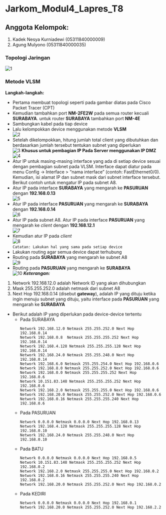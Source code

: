 # Jarkom_Modul4_Lapres_T8
## Anggota Kelompok:
1. Kadek Nesya Kurniadewi (05311840000009)
2. Agung Mulyono (05311840000035)

### Topologi Jaringan
![1](./img/Soal%20Shift%20Modul%204.png)

### Metode VLSM
**Langkah-langkah:**
+ Pertama membuat topologi seperti pada gambar diatas pada Cisco Packet Tracer (CPT)
+ Kemudian tambahkan port **NM-2FE2W** pada semua router kecuali **SURABAYA**. untuk router **SURABAYA** tambahkan port **NM-4E**
+ Sambungkan kabel pada tiap device
+ Lalu kelompokkan device menggunakan metode **VLSM**<br>
![2](./img/VLSM.png)
+ Setelah dikelompokkan, hitung jumlah total client yang dibutuhkan dan berdasarkan jumlah tersebut tentukan subnet yang diperlukan <br>
![3](./img/Pembagian%20IP%20router%20dan%20client.png)
**Khusus untuk pembagian IP Pada Server menggunakan IP DMZ**
![4](./img/Pembagian%20IP%20Server.png)
+ Atur IP untuk masing-masing interface yang ada di setiap device sesuai dengan pembagian subnet pada VLSM. Interface dapat diatur pada menu Config -> Interface > “nama interface” (contoh: FastEthernet0/0). Kemudian, isi alamat IP dan subnet mask dari subnet interface tersebut. Berikut contoh untuk mengatur IP pada subnet A8.
+ Atur IP pada interface **SURABAYA** yang mengarah ke **PASURUAN** dengan **192.168.0.13**<br>
![5](./img/SURABAYA.png)
+ Atur IP pada interface **PASURUAN** yang mengarah ke **SURABAYA** dengan **192.168.0.14**<br>
![6](./img/PASURUAN1.png)
+ Atur IP pada subnet A8. Atur IP pada interface **PASURUAN** yang mengarah ke *client* dengan **192.168.12.1**<br>
![7](./img/PASURUAN2.png)
+ Kemudian atur IP pada *client*<br>
![8](./img/SIDOARJO.png)<br>
`Catatan: Lakukan hal yang sama pada setiap device`
+ Lakukan routing agar semua device dapat terhubung
+ Routing pada **SURABAYA** yang mengarah ke subnet A8<br>
![9](./img/routingsurabaya.png)
+ Routing pada **PASURUAN** yang mengarah ke **SURABAYA**<br>
![10](./img/routingpasuruan.png)
***Keterangan:***
1. Network 192.168.12.0 adalah Network ID yang akan dihubungkan
2. Mask 255.255.252.0 adalah netmask dari subnet A8
3. Next Hop 192.168.0.14 (disebut **gateway**), adalah IP yang dituju ketika ingin menuju subnet yang dituju, yaitu interface pada **PASURUAN** yang mengarah ke **SURABAYA**
+ Berikut adalah IP yang diperlukan pada device-device tertentu
  + Pada SURABAYA
    ```
    Network 192.168.12.0 Netmask 255.255.252.0 Next Hop 192.168.0.14
    Network 192.168.0.8  Netmask 255.255.255.252 Next Hop 192.168.0.14
    Network 192.168.4.128 Netmask 255.255.255.128 Next Hop 192.168.0.14
    Network 192.168.24.0 Netmask 255.255.248.0 Next Hop 192.168.0.14
    Network 192.168.6.0 Netmask 255.255.254.0 Next Hop 192.168.0.6
    Network 192.168.8.0 Netmask 255.255.252.0 Next Hop 192.168.0.6
    Network 192.168.0.0 Netmask 255.255.255.252 Next Hop 192.168.0.6
    Network 10.151.83.148 Netmask 255.255.255.252 Next Hop 192.168.0.6
    Network 192.168.2.0 Netmask 255.255.255.0 Next Hop 192.168.0.6
    Network 192.168.20.0 Netmask 255.255.252.0 Next Hop 192.168.0.6
    Network 192.168.0.16 Netmask 255.255.255.240 Next Hop 192.168.0.6
    ```
  + Pada PASURUAN
    ```
    Network 0.0.0.0 Netmask 0.0.0.0 Next Hop 192.168.0.13
    Network 192.168.4.128 Netmask 255.255.255.128 Next Hop 192.168.0.10
    Network 192.168.24.0 Netmask 255.255.248.0 Next Hop 192.168.0.10
    ```
  + Pada BATU
    ```
    Network 0.0.0.0 Netmask 0.0.0.0 Next Hop 192.168.0.5
    Network 10.151.83.148 Netmask 255.255.255.252 Next Hop 192.168.0.2
    Network 192.168.2.0 Netmask 255.255.255.0 Next Hop 192.168.0.2
    Network 192.168.0.16 Netmask 255.255.255.240 Next Hop 192.168.0.2
    Network 192.168.20.0 Netmask 255.255.252.0 Next Hop 192.168.0.2
    ```
  + Pada KEDIRI
    ```
    Network 0.0.0.0 Netmask 0.0.0.0 Next Hop 192.168.0.1
    Network 192.168.20.0 Netmask 255.255.252.0 Next Hop 192.168.2.2
    ```
